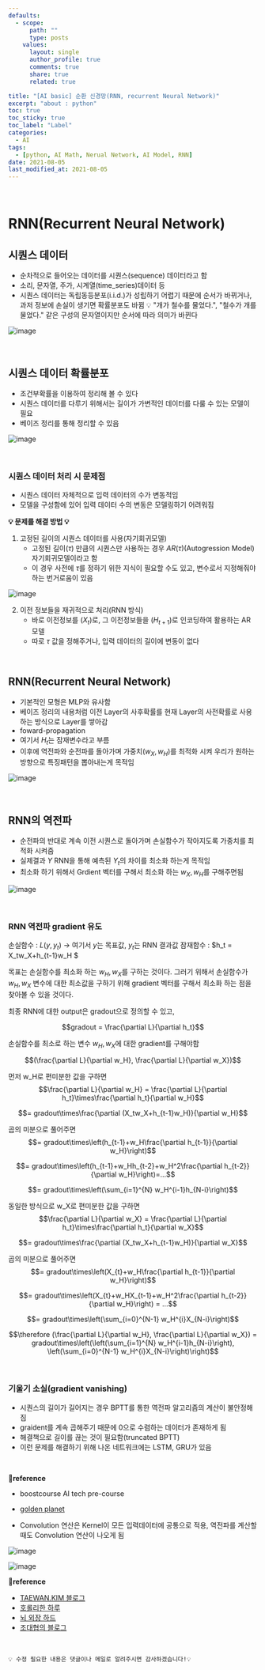 ```yaml
---
defaults:
  - scope:
      path: ""
      type: posts
    values:
      layout: single
      author_profile: true
      comments: true
      share: true
      related: true

title: "[AI basic] 순환 신경망(RNN, recurrent Neural Network)"
excerpt: "about : python"
toc: true
toc_sticky: true
toc_label: "Label"
categories:
  - AI
tags:
  - [python, AI Math, Nerual Network, AI Model, RNN]
date: 2021-08-05
last_modified_at: 2021-08-05
---
```


<br>

# RNN(Recurrent Neural Network)

## 시퀀스 데이터

- 순차적으로 들어오는 데이터를 시퀀스(sequence) 데이터라고 함
- 소리, 문자열, 주가, 시계열(time_series)데이터 등
- 시퀀스 데이터는 독립동등분포(i.i.d.)가 성립하기 어렵기 때문에 순서가 바뀌거나, 과저 정보에 손실이 생기면 확률분포도 바뀜
💡 "개가 철수를 물었다.", "철수가 개를 물었다." 같은 구성의 문자열이지만 순서에 따라 의미가 바뀐다

![image](https://user-images.githubusercontent.com/77658029/128604723-3f72ad49-98a5-4884-98f6-c857ca1d86fa.png)

<br>

## 시퀀스 데이터 확률분포

- 조건부확률을 이용하여 정리해 볼 수 있다
- 시퀀스 데이터를 다루기 위해서는 길이가 가변적인 데이터를 다룰 수 있는 모델이 필요
- 베이즈 정리를 통해 정리할 수 있음

![image](https://user-images.githubusercontent.com/77658029/128621027-c224100d-0a6f-410b-9071-cdf69e86b2c1.png)

<br>

### 시퀀스 데이터 처리 시 문제점

- 시퀀스 데이터 자체적으로 입력 데이터의 수가 변동적임
- 모델을 구성함에 있어 입력 데이터 수의 변동은 모델링하기 어려워짐

**💡 문제를 해결 방법 💡**

1. 고정된 길이의 시퀀스 데이터를 사용(자기회귀모델)
    - 고정된 길이($\tau$) 만큼의 시퀀스만 사용하는 경우 $AR(\tau)$(Autogression Model) 자기회귀모델이라고 함
    - 이 경우 사전에 $\tau$를 정하기 위한 지식이 필요할 수도 있고, 변수로서 지정해줘야하는 번거로움이 있음
    
![image](https://user-images.githubusercontent.com/77658029/128621116-012a05c5-1be2-4f16-93ef-3a91e4ff423d.png)

2. 이전 정보들을 재귀적으로 처리(RNN 방식)
    - 바로 이전정보를 ($X_t$)로, 그 이전정보들을 ($H_{t+1}$)로 인코딩하여 활용하는 AR 모델
    - 따로 $\tau$ 값을 정해주거나, 입력 데이터의 길이에 변동이 없다

<br>

## RNN(Recurrent Neural Network)

- 기본적인 모형은 MLP와 유사함
- 베이즈 정리의 내용처럼 이전 Layer의 사후확률를 현재 Layer의 사전확률로 사용하는 방식으로 Layer를 쌓아감
- foward-propagation
- 여기서 $H_t$는 잠재변수라고 부름
- 이후에 역전파와 순전파를 돌아가며 가중치($w_X, w_H$)를 최적화 시켜 우리가 원하는 방향으로 특징패턴을 뽑아내는게 목적임 

![image](https://user-images.githubusercontent.com/77658029/128621467-e4090d06-31eb-4a2c-b999-02d86129d35c.png)

<br>

## RNN의 역전파 

- 순전파의 반대로 계속 이전 시퀀스로 돌아가며 손실함수가 작아지도록 가중치를 최적화 시켜줌
- 실제결과 $Y$ RNN을 통해 예측된 $Y_t$의 차이를 최소화 하는게 목적임
- 최소화 하기 위해서 Grdient 벡터를 구해서 최소화 하는 $w_X, w_H$를 구해주면됨

![image](https://user-images.githubusercontent.com/77658029/128622175-c27be3ad-284e-48dd-9818-318fab68c825.png)

<br>

### RNN 역전파 gradient 유도

손실함수 : $L(y,y_t)$ → 여기서 $y$는 목표값, $y_t$는 RNN 결과값
잠재함수 : $h_t = X_tw_X+h_{t-1}w_H $

목표는 손실함수를 최소화 하는 $w_H,w_X$를 구하는 것이다. 
그러기 위해서 손실함수가 $w_H,w_X$ 변수에 대한 최소값을 구하기 위해 gradient 벡터를 구해서 최소화 하는 점을 찾아볼 수 있을 것이다.

최종 RNN에 대한 output은 gradout으로 정의할 수 있고,

$$gradout = \frac{\partial L}{\partial h_t}$$

손실함수를 최소로 하는 변수 $w_H,w_X$에 대한 gradient를 구해야함

$$(\frac{\partial L}{\partial w_H}, \frac{\partial L}{\partial w_X})$$

먼저 w_H로 편미분한 값을 구하면
$$\frac{\partial L}{\partial w_H} = \frac{\partial L}{\partial h_t}\times\frac{\partial h_t}{\partial w_H}$$

$$= gradout\times\frac{\partial (X_tw_X+h_{t-1}w_H)}{\partial w_H}$$

곱의 미분으로 풀어주면
$$= gradout\times\left(h_{t-1}+w_H\frac{\partial h_{t-1}}{\partial w_H}\right)$$ 

$$= gradout\times\left(h_{t-1}+w_Hh_{t-2}+w_H^2\frac{\partial h_{t-2}}{\partial w_H}\right)=...$$ 

$$= gradout\times\left(\sum_{i=1}^{N} w_H^{i-1}h_{N-i}\right)$$

동일한 방식으로 w_X로 편미분한 값을 구하면
$$\frac{\partial L}{\partial w_X} = \frac{\partial L}{\partial h_t}\times\frac{\partial h_t}{\partial w_X}$$

$$= gradout\times\frac{\partial (X_tw_X+h_{t-1}w_H)}{\partial w_X}$$

곱의 미분으로 풀어주면
$$= gradout\times\left(X_{t}+w_H\frac{\partial h_{t-1}}{\partial w_H}\right)$$ 

$$= gradout\times\left(X_{t}+w_HX_{t-1}+w_H^2\frac{\partial h_{t-2}}{\partial w_H}\right) = ...$$ 

$$= gradout\times\left(\sum_{i=0}^{N-1} w_H^{i}X_{N-i}\right)$$ 

$$\therefore (\frac{\partial L}{\partial w_H}, \frac{\partial L}{\partial w_X}) = gradout\times\left(\left(\sum_{i=1}^{N} w_H^{i-1}h_{N-i}\right), \left(\sum_{i=0}^{N-1} w_H^{i}X_{N-i}\right)\right)$$

<br>

### 기울기 소실(gradient vanishing)
- 시퀀스의 길이가 길어지는 경우 BPTT를 통한 역전파 알고리즘의 계산이 불안정해짐
- graident를 계속 곱해주기 때문에 0으로 수렴하는 데이터가 존재하게 됨
- 해결책으로 길이를 끊는 것이 필요함(truncated BPTT)
- 이런 문제를 해결하기 위해 나온 네트워크에는 LSTM, GRU가 있음
<br>

**📌reference**
- boostcourse AI tech pre-course
- [golden planet](http://www.goldenplanet.co.kr/blog/2021/04/27/%EB%B9%85%EB%8D%B0%EC%9D%B4%ED%84%B0-%EA%B3%B5%EB%B6%80-%ED%95%9C-%EA%B1%B8%EC%9D%8C-rnn%EC%88%9C%ED%99%98-%EC%8B%A0%EA%B2%BD%EB%A7%9D%EC%9D%B4%EB%9E%80/)

- Convolution 연산은 Kernel이 모든 입력데이터에 공통으로 적용, 역전파를 계산할 때도 Convolution 연산이 나오게 됨

![image](https://user-images.githubusercontent.com/77658029/128450866-8bc6a9ec-60df-4dd5-bced-48485fe469ff.png)

![image](https://user-images.githubusercontent.com/77658029/128457007-cbcc4dc1-8a43-4698-bdd5-d8ea64689a34.png)

**📌reference**
- [TAEWAN.KIM 블로그](http://taewan.kim/post/cnn/)
- [호롤리한 하루](https://gruuuuu.github.io/machine-learning/cnn-doc/)
- [뇌 외장 하드](https://wjrmffldrhrl.github.io/digital10/)
- [조대협의 블로그](https://bcho.tistory.com/1149)


<br>

```
💡 수정 필요한 내용은 댓글이나 메일로 알려주시면 감사하겠습니다!💡 
```
